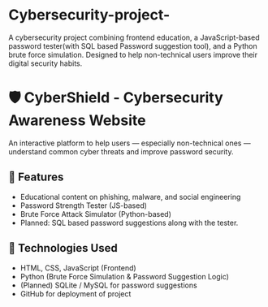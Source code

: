 # Cybersecurity-project-
A cybersecurity project combining frontend education, a JavaScript-based password tester(with SQL based Password suggestion tool), and a Python brute force simulation. Designed to help non-technical users improve their digital security habits. 
# 🛡️ CyberShield - Cybersecurity Awareness Website

An interactive platform to help users — especially non-technical ones — understand common cyber threats and improve password security.

## 🚀 Features

- Educational content on phishing, malware, and social engineering
- Password Strength Tester (JS-based)
- Brute Force Attack Simulator (Python-based)
- Planned: SQL based password suggestions along with the tester.

## 🧠 Technologies Used

- HTML, CSS, JavaScript (Frontend)
- Python (Brute Force Simulation & Password Suggestion Logic)
- (Planned) SQLite / MySQL for password suggestions
- GitHub for deployment of project

   
